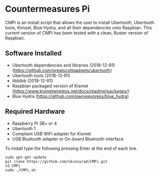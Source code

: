 # Countermeasures Pi

CMPi is an install script that allows the user to install Ubertooth, Ubertooth tools, Kimset, Blue Hydra, and all their dependencies onto Raspbian. This current version of CMPi has been tested with a clean, Buster version of Raspbian.

## Software Installed
- Ubertooth dependencies and libraries (2018-12-R1) (https://github.com/greatscottgadgets/ubertooth)
- Ubertooth tools (2018-12-R1)
- libbtbb (2018-12-R1)
- Raspbian packaged version of Kismet (https://www.kismetwireless.net/docs/readme/packages/)
- Blue Hydra (https://github.com/pwnieexpress/blue_hydra)

## Required Hardware
- Raspberry Pi 3B+ or 4
- Ubertooth 1
- Compliant USB WiFi adapter for Kismet
- USB Bluetooth adapter or On-board Bluetooth interface

To install type the following pressing Enter at the end of each line.

```
sudo apt-get update
git clone https://github.com/skinnyrad/CMPi.git
cd CMPi
sudo ./CMPi.sh
```
